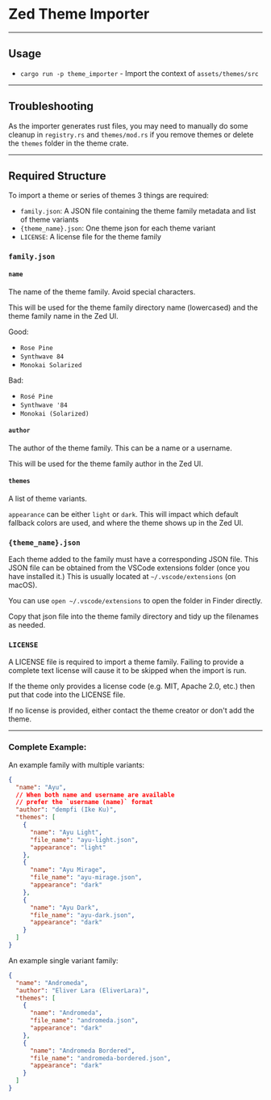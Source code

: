 # Zed Theme Importer

---

## Usage

- `cargo run -p theme_importer` - Import the context of `assets/themes/src`

---

## Troubleshooting

As the importer generates rust files, you may need to manually do some cleanup in `registry.rs` and `themes/mod.rs` if you remove themes or delete the `themes` folder in the theme crate.

---

## Required Structure

To import a theme or series of themes 3 things are required:

- `family.json`: A JSON file containing the theme family metadata and list of theme variants
- `{theme_name}.json`: One theme json for each theme variant
- `LICENSE`: A license file for the theme family

### `family.json`

#### `name`

The name of the theme family. Avoid special characters.

This will be used for the theme family directory name (lowercased) and the theme family name in the Zed UI.

Good:

- `Rose Pine`
- `Synthwave 84`
- `Monokai Solarized`

Bad:

- `Rosé Pine`
- `Synthwave '84`
- `Monokai (Solarized)`

#### `author`

The author of the theme family. This can be a name or a username.

This will be used for the theme family author in the Zed UI.

#### `themes`

A list of theme variants.

`appearance` can be either `light` or `dark`. This will impact which default fallback colors are used, and where the theme shows up in the Zed UI.

### `{theme_name}.json`

Each theme added to the family must have a corresponding JSON file. This JSON file can be obtained from the VSCode extensions folder (once you have installed it.) This is usually located at `~/.vscode/extensions` (on macOS).

You can use `open ~/.vscode/extensions` to open the folder in Finder directly.

Copy that json file into the theme family directory and tidy up the filenames as needed.

### `LICENSE`

A LICENSE file is required to import a theme family. Failing to provide a complete text license will cause it to be skipped when the import is run.

If the theme only provides a license code (e.g. MIT, Apache 2.0, etc.) then put that code into the LICENSE file.

If no license is provided, either contact the theme creator or don't add the theme.

---

### Complete Example:

An example family with multiple variants:

```json
{
  "name": "Ayu",
  // When both name and username are available
  // prefer the `username (name)` format
  "author": "dempfi (Ike Ku)",
  "themes": [
    {
      "name": "Ayu Light",
      "file_name": "ayu-light.json",
      "appearance": "light"
    },
    {
      "name": "Ayu Mirage",
      "file_name": "ayu-mirage.json",
      "appearance": "dark"
    },
    {
      "name": "Ayu Dark",
      "file_name": "ayu-dark.json",
      "appearance": "dark"
    }
  ]
}
```

An example single variant family:

```json
{
  "name": "Andromeda",
  "author": "Eliver Lara (EliverLara)",
  "themes": [
    {
      "name": "Andromeda",
      "file_name": "andromeda.json",
      "appearance": "dark"
    },
    {
      "name": "Andromeda Bordered",
      "file_name": "andromeda-bordered.json",
      "appearance": "dark"
    }
  ]
}
```
